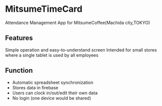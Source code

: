 # MitsumeTimeCard
Attendance Management App for MitsumeCoffee(Machida city,TOKYO)

## Features
Simple operation and easy-to-understand screen
Intended for small stores where a single tablet is used by all employees

## Function
- Automatic spreadsheet synchronization
- Stores data in firebase
- Users can clock in/out/edit their own data
- No login (one device would be shared)
